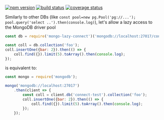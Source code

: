 [![npm version][npm-image]][npm-url]
[![build status][travis-image]][travis-url]
[![coverage status][codecov-image]][codecov-url]

Similarly to other DBs (like `const pool=new pg.Pool('pg://...'); pool.query('select ..').then(console.log)`), let's allow a lazy access to the MongoDB driver pool

```js
const db = require('mongo-lazy-connect')('mongodb://localhost:27017/connect-test');

const coll = db.collection('foo');
coll.insertOne({bar: 2}).then(() => {
	coll.find({}).limit(5).toArray().then(console.log);
});
```

is equivalent to:

```js
const mongo = require('mongodb');

mongo('mongodb://localhost:27017')
	.then(client => {
		const coll = client.db('connect-test').collection('foo');
		coll.insertOne({bar: 2}).then(() => {
			coll.find({}).limit(5).toArray().then(console.log);
		});
	});
```

[npm-image]: https://img.shields.io/npm/v/mongo-lazy-connect.svg?style=flat-square&maxAge=86400
[npm-url]: https://www.npmjs.com/package/mongo-lazy-connect
[travis-image]: https://img.shields.io/travis/caub/mongo-lazy-connect.svg?style=flat-square&maxAge=86400
[travis-url]: https://travis-ci.org/caub/mongo-lazy-connect
[codecov-image]: https://img.shields.io/codecov/c/github/caub/mongo-lazy-connect.svg?style=flat-square&maxAge=86400
[codecov-url]: https://codecov.io/gh/caub/mongo-lazy-connect
